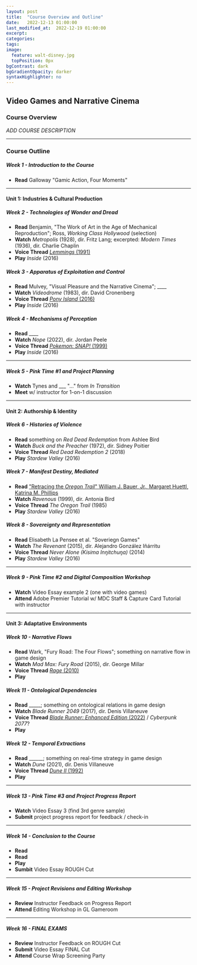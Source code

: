 ```yaml
---
layout: post
title:  "Course Overview and Outline"
date:   2022-12-13 01:00:00
last_modified_at:  2022-12-19 01:00:00
excerpt: 
categories: 
tags:  
image:
  feature: walt-disney.jpg
  topPosition: 0px
bgContrast: dark
bgGradientOpacity: darker
syntaxHighlighter: no
---
```

## Video Games and Narrative Cinema

### Course Overview

*ADD COURSE DESCRIPTION*

---

### Course Outline

##### **Week 1 - Introduction to the Course**

- **Read** Galloway "Gamic Action, Four Moments"

---

#### Unit 1: Industries & Cultural Production

##### **Week 2 - Technologies of Wonder and Dread**

- **Read** Benjamin, "The Work of Art in the Age of Mechanical Reproduction"; Ross, *Working Class Hollywood* (selection)
- **Watch** *Metropolis* (1928), dir. Fritz Lang; excerpted: *Modern Times* (1936), dir. Charlie Chaplin
- **Voice Thread** [*Lemmings* (1991)](https://www.youtube.com/watch?v=xB94GO6KYeg)
- **Play** *Inside* (2016)

##### **Week 3 - Apparatus of Exploitation and Control**
- **Read** Mulvey, "Visual Pleasure and the Narrative Cinema"; ____
- **Watch** *Videodrome* (1983), dir. David Cronenberg
- **Voice Thread** [*Pony Island* (2016)](https://www.youtube.com/watch?v=xwZGarhGBgc)
- **Play** *Inside* (2016)

##### **Week 4 - Mechanisms of Perception**
- **Read** ____ 
- **Watch** *Nope* (2022), dir. Jordan Peele
- **Voice Thread** [*Pokemon: SNAP!* (1999)](https://www.youtube.com/watch?v=rVvqqJGEeHc)
- **Play** *Inside* (2016)

---

##### **Week 5 - Pink Time #1 and Project Planning**
- **Watch** Tynes and ___ "..." from *In Transition*
- **Meet** w/ instructor for 1-on-1 discussion

---

#### Unit 2: Authorship & Identity

##### **Week 6 - Histories of Violence** 
- **Read** something on *Red Dead Redemption* from Ashlee Bird
- **Watch** *Buck and the Preacher* (1972), dir. Sidney Poitier
- **Voice Thread** *Red Dead Redemption 2* (2018)
- **Play** *Stardew Valley* (2016)

##### **Week 7 - Manifest Destiny, Mediated** 
- **Read** ["Retracing the *Oregon Trail*" William J. Bauer, Jr., Margaret Huettl, Katrina M. Phillips](https://online.ucpress.edu/ch/article-abstract/99/3/53/189887/Retracing-The-Oregon-Trail)
- **Watch** *Ravenous* (1999), dir. Antonia Bird
- **Voice Thread** *The Oregon Trail* (1985)
- **Play** *Stardew Valley* (2016)

##### **Week 8 - Sovereignty and Representation** 
- **Read** Elisabeth La Pensee et al. "Soveriegn Games"
- **Watch** *The Revenant* (2015), dir. Alejandro González Iñárritu
- **Voice Thread** *Never Alone (Kisima Inŋitchuŋa)* (2014)
- **Play** *Stardew Valley* (2016)

---

##### **Week 9 - Pink Time #2 and Digital Composition Workshop** 
- **Watch** Video Essay example 2 (one with video games)
- **Attend** Adobe Premier Tutorial w/ MDC Staff & Capture Card Tutorial with instructor

---

#### Unit 3: Adaptative Environments

##### **Week 10 - Narrative Flows**
- **Read** Wark, "Fury Road: The Four Flows"; something on narrative flow in game design
- **Watch** *Mad Max: Fury Road* (2015), dir. George Millar 
- **Voice Thread** [*Rage* (2010)](https://www.youtube.com/watch?v=GcdUFAphJKc)
- **Play** 

##### **Week 11 - Ontological Dependencies**
- **Read** _____; something on ontological relations in game design
- **Watch** *Blade Runner 2049* (2017), dir. Denis Villaneuve
- **Voice Thread** [*Blade Runner: Enhanced Edition* (2022)](https://www.youtube.com/watch?v=lyrVyBj0yHM) / *Cyberpunk 2077*?
- **Play** 

##### **Week 12 - Temporal Extractions**
- **Read** ______; something on real-time strategy in game design
- **Watch** *Dune* (2021), dir. Denis Villaneuve
- **Voice Thread** [*Dune II* (1992)](https://www.youtube.com/watch?v=gOscXf0Fpmk)
- **Play** 

---

##### **Week 13 - Pink Time #3 and Project Progress Report** 
- **Watch** Video Essay 3 (find 3rd genre sample)
- **Submit** project progress report for feedback / check-in

---

##### **Week 14 - Conclusion to the Course**
- **Read** 
- **Read** 
- **Play**
- **Sumbit** Video Essay ROUGH Cut

---

##### **Week 15 - Project Revisions and Editing Workshop**
- **Review** Instructor Feedback on Progress Report 
- **Attend** Editing Workshop in GL Gameroom

---

##### **Week 16 - FINAL EXAMS**
- **Review** Instructor Feedback on ROUGH Cut
- **Submit** Video Essay FINAL Cut
- **Attend** Course Wrap Screening Party
